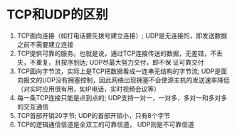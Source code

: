 # TCP和UDP的区别

1. TCP面向连接（如打电话要先拨号建立连接）;
   UDP是无连接的，即发送数据之前不需要建立连接
2. TCP提供可靠的服务。也就是说，通过TCP连接传送的数据，无差错，不丢失，不重复，且按序到达;
   UDP尽最大努力交付，即不保   证可靠交付
3. TCP面向字节流，实际上是TCP把数据看成一连串无结构的字节流;
   UDP是面向报文的UDP没有拥塞控制，因此网络出现拥塞不会使源主机的发送速率降低（对实时应用很有用，如IP电话，实时视频会议等）
4. 每一条TCP连接只能是点到点的;
   UDP支持一对一，一对多，多对一和多对多的交互通信
5. TCP首部开销20字节;
   UDP的首部开销小，只有8个字节
6. TCP的逻辑通信信道是全双工的可靠信道，
   UDP则是不可靠信道
